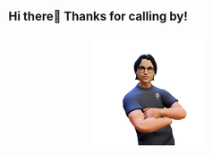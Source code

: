 
## Hi there👋 Thanks for calling by!

<div align="center">
<img height="200" alt="PNG" align="center" src="./assets/Tebbo (2).png">
</div>
  
</br>
</br>

